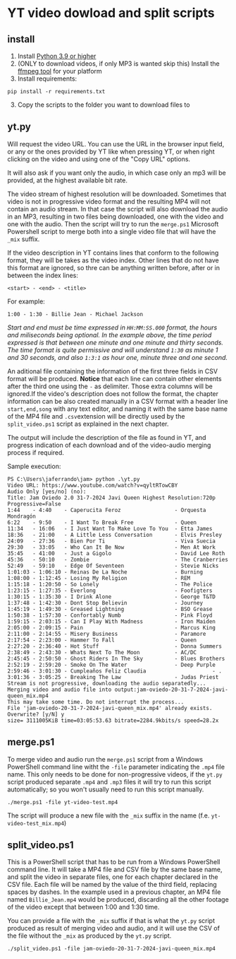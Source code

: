 # YT video dowload and split scripts
## install

1. Install [Python 3.9 or higher](https://www.python.org/downloads/)
2. (ONLY to download videos, if only MP3 is wanted skip this) Install the [ffmpeg tool](https://www.ffmpeg.org/download.html) for your platform
3. Install requirements:
```
pip install -r requirements.txt
``` 
3. Copy the scripts to the folder you want to download files to
   
## yt.py

Will request the video URL. You can use the URL in the browser input field, or any or the ones provided by YT like when pressing YT, or when right clicking on the video and using one of the "Copy URL" options.

It will also ask if you want only the audio, in which case only an mp3 will be provided, at the highest available bit rate.

The video stream of highest resolution will be downloaded. Sometimes that video is not in progressive video format and the resulting MP4 will not contain an audio stream. In that case the script will also download the audio in an MP3, resulting in two files being downloaded, one with the video and one with the audio. Then the script will try to run the `merge.ps1` Microsoft Powershell script to merge both into a single video file that will have the `_mix` suffix.

If the video description in YT contains lines that conform to the following format, they will be takes as the video index. Other lines that do not have this format are ignored, so thre can be anything written before, after or in between the index lines:

```
<start> - <end> - <title>
```

For example:

```
1:00 - 1:30 - Billie Jean - Michael Jackson
```

*Start and end must be time expressed in `HH:MM:SS.000` format, the hours and miliseconds being optional. In the example above, the time period expressed is that between one minute and one minute and thirty seconds. The time format is quite permissive and will understand `1:30` as minute 1 and 30 seconds, and also `1:3:1` as hour one, minute three and one second.*

An aditional file containing the information of the first three fields in CSV format will be produced. **Notice** that each line can contain other elements after the third one using the `-` as delimiter. Those extra columns will be ignored.If the video's description does not follow the format, the chapter information can be also created manually in a CSV format with a header line `start,end,song` with any text editor, and naming it with the same base name of the MP4 file and `.csv`extension will be directly used by the `split_video.ps1` script as explained in the next chapter.

The output will include the description of the file as found in YT, and progress indication of each download and of the video-audio merging process if required.

Sample execution:

```
PS C:\Users\jaferrando\jam> python .\yt.py
Video URL: https://www.youtube.com/watch?v=qyltRTowCBY
Audio Only [yes/no] (no):
Title: Jam Oviedo 2.0 31-7-2024 Javi Queen Highest Resolution:720p Progressive=False
1:44    - 4:40    - Caperucita Feroz                 - Orquesta Mondragón
6:22    - 9:50    - I Want To Break Free             - Queen
11:34   - 16:06   - I Just Want To Make Love To You  - Etta James
18:36   - 21:00   - A Little Less Conversation       - Elvis Presley
24:09   - 27:36   - Bien Por Ti                      - Viva Suecia
29:30   - 33:05   - Who Can It Be Now                - Men At Work
35:45   - 41:00   - Just a Gigolo                    - David Lee Roth
45:36   - 50:10   - Zombie                           - The Cranberries
52:49   - 59:10   - Edge Of Seventeen                - Stevie Nicks
1:01:03 - 1:06:10 - Reinas De La Noche               - Burning
1:08:00 - 1:12:45 - Losing My Religion               - REM
1:15:18 - 1:20:50 - So Lonely                        - The Police
1:23:15 - 1:27:35 - Everlong                         - Foofigters
1:30:15 - 1:35:30 - I Drink Alone                    - George T&TD
1:37:48 - 1:42:30 - Dont Stop Believin               - Journey
1:45:19 - 1:49:30 - Greased Lightning                - BSO Grease
1:50:38 - 1:57:30 - Confortably Numb                 - Pink Floyd
1:59:15 - 2:03:15 - Can I Play With Madness          - Iron Maiden
2:05:00 - 2:09:15 - Pain                             - Marcus King
2:11:00 - 2:14:55 - Misery Business                  - Paramore
2:17:54 - 2:23:00 - Hammer To Fall                   - Queen
2:27:20 - 2:36:40 - Hot Stuff                        - Donna Summers
2:38:49 - 2:43:30 - Whats Next To The Moon           - AC/DC
2:45:45 - 2:50:50 - Ghost Riders In The Sky          - Blues Brothers
2:52:19 - 2:59:20 - Smoke On The Water               - Deep Purple
2:59:46 - 3:01:30 - Cumpleaños Feliz Claudia                     - .
3:01:36 - 3:05:25 - Breaking The Law                 - Judas Priest
Stream is not progressive, downloading the audio separatedly...
Merging video and audio file into output:jam-oviedo-20-31-7-2024-javi-queen_mix.mp4
This may take some time. Do not interrupt the process...
File 'jam-oviedo-20-31-7-2024-javi-queen_mix.mp4' already exists. Overwrite? [y/N] y
size= 3111005KiB time=03:05:53.63 bitrate=2284.9kbits/s speed=28.2x
```

## merge.ps1

To merge video and audio run the `merge.ps1` script from a Windows PowerShell command line witht the `-file` parameter indicating the `.mp4` file name. This only needs to be done for non-progressive videos, if the `yt.py` script produced separate `.mp4` and `.mp3` files it will try to run this script automatically; so you won't usually need to run this script manually.

```
./merge.ps1 -file yt-video-test.mp4
```

The script will produce a new file with the  `_mix` suffix in the name (f.e. `yt-video-test_mix.mp4`)

## split_video.ps1

This is a PowerShell script that has to be run from a Windows PowerShell command line. It will take a MP4 file and CSV file by the same base name, and split the video in separate files, one for each chapter declared in the CSV file. Each file will be named by the value of the third field, replacing spaces by dashes. In the example used in a previous chapter, an MP4 file named `Billie_Jean.mp4` would be produced, discarding all the other footage of the video except that between 1:00 and 1:30 time.

You can provide a file with the `_mix` suffix if that is what the `yt.py` script produced as result of merging video and audio, and it will use the CSV of the file without the `_mix` as produced by the `yt.py` script.

```
./split_video.ps1 -file jam-oviedo-20-31-7-2024-javi-queen_mix.mp4
```

